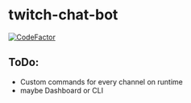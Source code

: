 # twitch-chat-bot

[![CodeFactor](https://www.codefactor.io/repository/github/zerxgit/twitch-chat-bot/badge)](https://www.codefactor.io/repository/github/zerxgit/twitch-chat-bot)

## ToDo:
- Custom commands for every channel on runtime
- maybe Dashboard or CLI 
